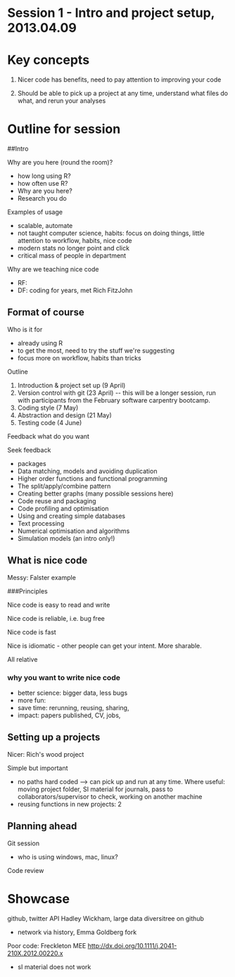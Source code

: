 # Session 1 - Intro and project setup, 2013.04.09

# Key concepts 

1. Nicer code has benefits, need to pay attention to improving your code

2. Should be able to pick up a project at any time, understand what files do what, and rerun your analyses


# Outline for session

##Intro 


Why are you here (round the room)?

- how long using R?
- how often use R?
- Why are you here?
- Research you do

Examples of usage

- scalable, automate
- not taught computer science, habits: focus on doing things, little attention to workflow, habits, nice code
- modern stats no longer point and click
- critical mass of people in department

Why are we teaching nice code

- RF:
- DF: coding for years, met Rich FitzJohn

## Format of course

Who is it for

- already using R
- to get the most, need to try the stuff we're suggesting
- focus more on workflow, habits than tricks

Outline

1. Introduction & project set up (9 April)
2. Version control with git (23 April) -- this will be a longer
session, run with participants from the February software carpentry
bootcamp.
3. Coding style (7 May)
4. Abstraction and design (21 May)
5. Testing code (4 June)

Feedback what do you want

Seek feedback

- packages
- Data matching, models and avoiding duplication
- Higher order functions and functional programming
- The split/apply/combine pattern
- Creating better graphs (many possible sessions here)
- Code reuse and packaging
- Code profiling and optimisation
- Using and creating simple databases
- Text processing
- Numerical optimisation and algorithms
- Simulation models (an intro only!)

## What is nice code ##

Messy: Falster example

###Principles

Nice code is easy to read and write

Nice code is reliable, i.e. bug free

Nice code is fast

Nice is idiomatic - other people can get your intent. More sharable.

All relative

### why you want to write nice code ###

- better science: bigger data, less bugs
- more fun:
- save time: rerunning, reusing, sharing, 
- impact: papers published, CV, jobs,  

## Setting up a projects 

Nicer: Rich's wood project

Simple but important

- no paths hard coded --> can pick up and run at any time. Where useful: moving project folder, SI material for journals, pass to collaborators/supervisor to check, working on another machine
- reusing functions in new projects: 2 

## Planning ahead

Git session

- who is using windows, mac, linux?

Code review


# Showcase #

github, twitter API
Hadley Wickham, large data
diversitree on github

- network via history, Emma Goldberg fork

Poor code: Freckleton MEE http://dx.doi.org/10.1111/j.2041-210X.2012.00220.x

- sI material does not work

